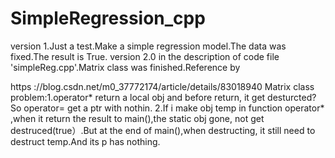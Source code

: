 # SimpleRegression_cpp

version 1.Just a test.Make a simple regression model.The data was fixed.The result is True.
version 2.0 in the description of code file 'simpleReg.cpp'.Matrix class was finished.Reference by 

https ://blog.csdn.net/m0_37772174/article/details/83018940
Matrix class problem:1.operator* return a local obj and before return, it get desturcted? So operator= get a ptr with nothin.
2.If i make obj temp in function operator* ,when it return the result to main(),the static obj gone, not get destruced(true）.But at the end of main(),when destructing, it still need to destruct temp.And its p has nothing.
